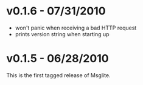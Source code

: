 v0.1.6 - 07/31/2010
=============================

- won't panic when receiving a bad HTTP request
- prints version string when starting up


v0.1.5 - 06/28/2010
=============================

This is the first tagged release of Msglite.
